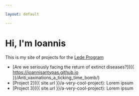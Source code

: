 ```yaml
---

layout: default

---
```


# Hi, I'm Ioannis

This is my site of projects for the [Lede Program](http://ledeprogram.com)

* [Are we seriously facing the return of extinct diseases?]({{ https://ioannisantypas.github.io }}/Anti_vaxinations_a_ticking_time_bomb/)
* [Project 2]({{ site.url }}/a-very-cool-project): Lorem ipsum
* [Project 3]({{ site.url }}/a-very-cool-project): Lorem ipsum